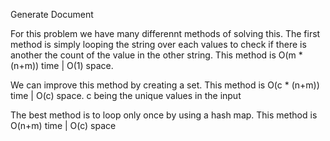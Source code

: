 Generate Document

For this problem we have many differennt methods of solving this. 
The first method is simply looping the string over each values to check if there is another the count of the value in the other string. 
This method is O(m * (n+m)) time | O(1) space.

We can improve this method by creating a set. 
This method is O(c * (n+m)) time | O(c) space.
c being the unique values in the input

The best method is to loop only once by using a hash map.
This method is O(n+m) time | O(c) space
